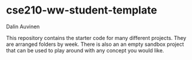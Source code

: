 # cse210-ww-student-template
Dalin Auvinen

This repository contains the starter code for many different projects. They are arranged folders by week. There is also an an empty sandbox project that can be used to play around with any concept you would like.
